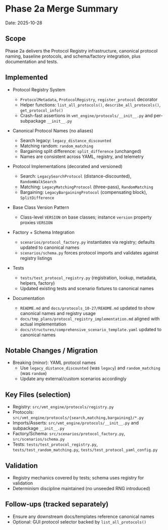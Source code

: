 # Phase 2a Merge Summary

Date: 2025-10-28

## Scope
Phase 2a delivers the Protocol Registry infrastructure, canonical protocol naming, baseline protocols, and schema/factory integration, plus documentation and tests.

## Implemented
- Protocol Registry System
  - `ProtocolMetadata`, `ProtocolRegistry`, `register_protocol` decorator
  - Helper functions: `list_all_protocols()`, `describe_all_protocols()`, `get_protocol_info()`
  - Crash-fast assertions in `vmt_engine/protocols/__init__.py` and per-subpackage `__init__.py`

- Canonical Protocol Names (no aliases)
  - Search legacy: `legacy_distance_discounted`
  - Matching random: `random_matching`
  - Bargaining split difference: `split_difference` (unchanged)
  - Names are consistent across YAML, registry, and telemetry

- Protocol Implementations (decorated and versioned)
  - Search: `LegacySearchProtocol` (distance-discounted), `RandomWalkSearch`
  - Matching: `LegacyMatchingProtocol` (three-pass), `RandomMatching`
  - Bargaining: `LegacyBargainingProtocol` (compensating block), `SplitDifference`

- Base Class Version Pattern
  - Class-level `VERSION` on base classes; instance `version` property proxies `VERSION`

- Factory + Schema Integration
  - `scenarios/protocol_factory.py` instantiates via registry; defaults updated to canonical names
  - `scenarios/schema.py` forces protocol imports and validates against registry listings

- Tests
  - `tests/test_protocol_registry.py` (registration, lookup, metadata, helpers, factory)
  - Updated existing tests and scenario fixtures to canonical names

- Documentation
  - `README.md` and `docs/protocols_10-27/README.md` updated to show canonical names and registry usage
  - `docs/tmp_plans/protocol_registry_implementation.md` aligned with actual implementation
  - `docs/structures/comprehensive_scenario_template.yaml` updated to canonical names

## Notable Changes / Migration
- Breaking (minor): YAML protocol names
  - Use `legacy_distance_discounted` (was `legacy`) and `random_matching` (was `random`)
  - Update any external/custom scenarios accordingly

## Key Files (selection)
- Registry: `src/vmt_engine/protocols/registry.py`
- Protocols: `src/vmt_engine/protocols/{search,matching,bargaining}/*.py`
- Imports/Asserts: `src/vmt_engine/protocols/__init__.py` and subpackage `__init__.py`
- Factory/Schema: `src/scenarios/protocol_factory.py`, `src/scenarios/schema.py`
- Tests: `tests/test_protocol_registry.py`, `tests/test_random_matching.py`, `tests/test_protocol_yaml_config.py`

## Validation
- Registry mechanics covered by tests; schema uses registry for validation
- Determinism discipline maintained (no unseeded RNG introduced)

## Follow-ups (tracked separately)
- Ensure any downstream docs/templates reference canonical names
- Optional: GUI protocol selector backed by `list_all_protocols()`



